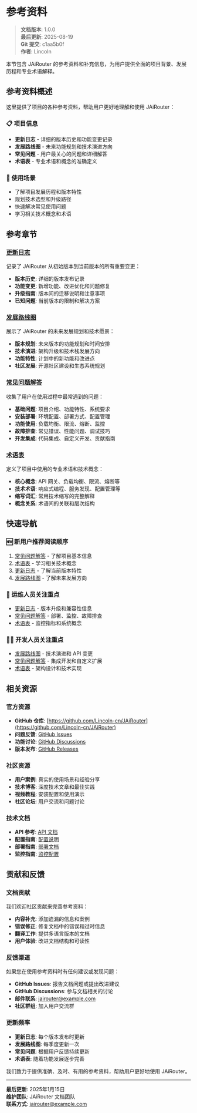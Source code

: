 ﻿# 参考资料

<!-- 版本信息 -->
> **文档版本**: 1.0.0  
> **最后更新**: 2025-08-19  
> **Git 提交**: c1aa5b0f  
> **作者**: Lincoln
<!-- /版本信息 -->



本节包含 JAiRouter 的参考资料和补充信息，为用户提供全面的项目背景、发展历程和专业术语解释。

## 参考资料概述

这里提供了项目的各种参考资料，帮助用户更好地理解和使用 JAiRouter：

### 📋 项目信息
- **更新日志** - 详细的版本历史和功能变更记录
- **发展路线图** - 未来功能规划和技术演进方向
- **常见问题** - 用户最关心的问题和详细解答
- **术语表** - 专业术语和概念的准确定义

### 🎯 使用场景
- 了解项目发展历程和版本特性
- 规划技术选型和升级路径
- 快速解决常见使用问题
- 学习相关技术概念和术语

## 参考章节

### [更新日志](changelog.md)
记录了 JAiRouter 从初始版本到当前版本的所有重要变更：
- **版本历史**: 详细的版本发布记录
- **功能变更**: 新增功能、改进优化和问题修复
- **升级指南**: 版本间的迁移说明和注意事项
- **已知问题**: 当前版本的限制和解决方案

### [发展路线图](roadmap.md)
展示了 JAiRouter 的未来发展规划和技术愿景：
- **版本规划**: 未来版本的功能规划和时间安排
- **技术演进**: 架构升级和技术栈发展方向
- **功能特性**: 计划中的新功能和改进点
- **社区发展**: 开源社区建设和生态系统规划

### [常见问题解答](faq.md)
收集了用户在使用过程中最常遇到的问题：
- **基础问题**: 项目介绍、功能特性、系统要求
- **安装部署**: 环境配置、部署方式、配置管理
- **功能使用**: 负载均衡、限流、熔断、监控
- **故障排查**: 常见错误、性能问题、调试技巧
- **开发集成**: 代码集成、自定义开发、贡献指南

### [术语表](glossary.md)
定义了项目中使用的专业术语和技术概念：
- **核心概念**: API 网关、负载均衡、限流、熔断等
- **技术术语**: 响应式编程、服务发现、配置管理等
- **缩写词汇**: 常用技术缩写的完整解释
- **概念关系**: 术语间的关联和层次结构

## 快速导航

### 🆕 新用户推荐阅读顺序
1. [常见问题解答](faq.md) - 了解项目基本信息
2. [术语表](glossary.md) - 学习相关技术概念
3. [更新日志](changelog.md) - 了解当前版本特性
4. [发展路线图](roadmap.md) - 了解未来发展方向

### 🔧 运维人员关注重点
- [更新日志](changelog.md) - 版本升级和兼容性信息
- [常见问题解答](faq.md) - 部署、监控、故障排查
- [术语表](glossary.md) - 监控指标和系统概念

### 👨‍💻 开发人员关注重点
- [发展路线图](roadmap.md) - 技术演进和 API 变更
- [常见问题解答](faq.md) - 集成开发和自定义扩展
- [术语表](glossary.md) - 架构设计和技术实现

## 相关资源

### 官方资源
- **GitHub 仓库**: [https://github.com/Lincoln-cn/JAiRouter](https://github.com/Lincoln-cn/JAiRouter)
- **问题反馈**: [GitHub Issues](https://github.com/Lincoln-cn/JAiRouter/issues)
- **功能讨论**: [GitHub Discussions](https://github.com/Lincoln-cn/JAiRouter/discussions)
- **版本发布**: [GitHub Releases](https://github.com/Lincoln-cn/JAiRouter/releases)

### 社区资源
- **用户案例**: 真实的使用场景和经验分享
- **技术博客**: 深度技术文章和最佳实践
- **视频教程**: 安装配置和使用演示
- **社区论坛**: 用户交流和问题讨论

### 技术文档
- **API 参考**: [API 文档](../api-reference/index.md)
- **配置指南**: [配置说明](../configuration/index.md)
- **部署指南**: [部署文档](../deployment/index.md)
- **监控指南**: [监控配置](../monitoring/index.md)

## 贡献和反馈

### 文档贡献
我们欢迎社区贡献来完善参考资料：
- **内容补充**: 添加遗漏的信息和案例
- **错误修正**: 修复文档中的错误和过时信息
- **翻译工作**: 提供多语言版本的文档
- **用户体验**: 改进文档结构和可读性

### 反馈渠道
如果您在使用参考资料时有任何建议或发现问题：
- **GitHub Issues**: 报告文档问题或提出改进建议
- **GitHub Discussions**: 参与文档相关的讨论
- **邮件联系**: jairouter@example.com
- **社区群组**: 加入用户交流群

### 更新频率
- **更新日志**: 每个版本发布时更新
- **发展路线图**: 每季度更新一次
- **常见问题**: 根据用户反馈持续更新
- **术语表**: 随着功能发展逐步完善

我们致力于提供准确、及时、有用的参考资料，帮助用户更好地使用 JAiRouter。

---

**最后更新**: 2025年1月15日  
**维护团队**: JAiRouter 文档团队  
**联系方式**: jairouter@example.com
